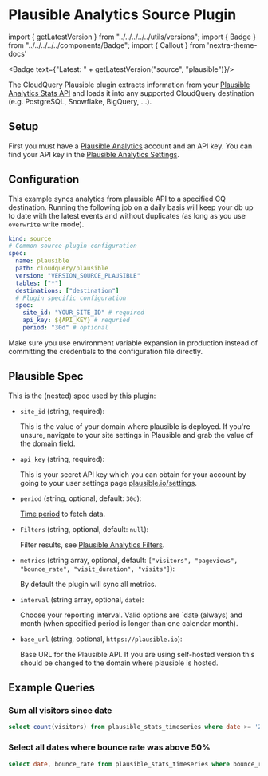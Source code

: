 # Plausible Analytics Source Plugin

import { getLatestVersion } from "../../../../../utils/versions";
import { Badge } from "../../../../../components/Badge";
import { Callout } from 'nextra-theme-docs'

<Badge text={"Latest: " + getLatestVersion("source", "plausible")}/>

The CloudQuery Plausible plugin extracts information from your [Plausible Analytics Stats API](https://plausible.io/docs/stats-api#get-apiv1statstimeseries) and loads it into any supported CloudQuery destination (e.g. PostgreSQL, Snowflake, BigQuery, …).

## Setup

First you must have a [Plausible Analytics](https://plausible.io/sites) account and an API key. You can find your API key in the [Plausible Analytics Settings](https://plausible.io/sites).

## Configuration

This example syncs analytics from plausible API to a specified CQ destination. Running the following job on a daily basis will keep your db up to date with the latest events and without duplicates (as long as you use `overwrite` write mode).

```yaml
kind: source
# Common source-plugin configuration
spec:
  name: plausible
  path: cloudquery/plausible
  version: "VERSION_SOURCE_PLAUSIBLE"
  tables: ["*"]
  destinations: ["destination"]
  # Plugin specific configuration
  spec:
    site_id: "YOUR_SITE_ID" # required
    api_key: ${API_KEY} # requried
    period: "30d" # optional
```

<Callout type="info">
Make sure you use environment variable expansion in production instead of committing the credentials to the configuration file directly.
</Callout>

## Plausible Spec

This is the (nested) spec used by this plugin:

- `site_id` (string, required):
   
  This is the value of your domain where plausible is deployed. If you're unsure, navigate to your site settings in Plausible and grab the value of the domain field.

- `api_key` (string, required):

  This is your secret API key which you can obtain for your account by going to your user settings page [plausible.io/settings](https://plausible.io/settings).

- `period` (string, optional, default: `30d`):

  [Time period](https://plausible.io/docs/stats-api#time-periods) to fetch data.

- `Filters` (string, optional, default: `null`):
  
  Filter results, see [Plausible Analytics Filters](https://plausible.io/docs/stats-api#filtering).

- `metrics` (string array, optional, default: `["visitors", "pageviews", "bounce_rate", "visit_duration", "visits"]`):

  By default the plugin will sync all metrics.

- `interval` (string array, optional, `date`):
    
  Choose your reporting interval. Valid options are `date (always) and month (when specified period is longer than one calendar month).

- `base_url` (string, optional, `https://plausible.io`):
    
  Base URL for the Plausible API. If you are using self-hosted version this should be changed to the domain where plausible is hosted.

## Example Queries

### Sum all visitors since date

```sql
select count(visitors) from plausible_stats_timeseries where date >= '2021-01-01';
```

### Select all dates where bounce rate was above 50%

```sql
select date, bounce_rate from plausible_stats_timeseries where bounce_rate > 50;
```

